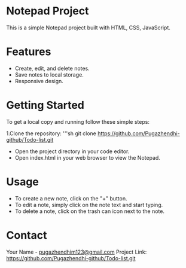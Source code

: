 # Notepad Project

This is a simple Notepad project built with HTML, CSS, JavaScript.

# Features

- Create, edit, and delete notes.
- Save notes to local storage.
- Responsive design.

# Getting Started

To get a local copy and running follow these simple steps:

1.Clone the repository:
   '''sh 
   git clone 
   https://github.com/Pugazhendhi-github/Todo-list.git
- Open the project directory in your code editor.
- Open index.html in your web browser to view the Notepad.

# Usage

- To create a new note, click on the "+" button.
- To edit a note, simply click on the note text and start typing.
- To delete a note, click on the trash can icon next to the note.

# Contact
Your Name - pugazhendhim123@gmail.com
Project Link: 
https://github.com/Pugazhendhi-github/Todo-list.git
